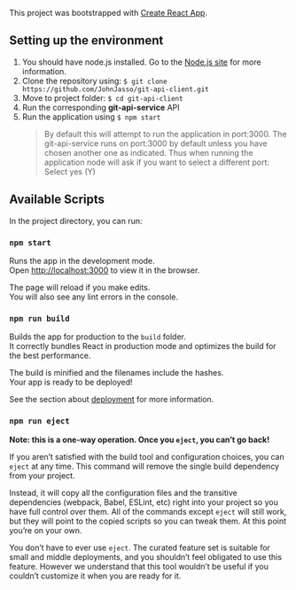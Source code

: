 This project was bootstrapped with [Create React App](https://github.com/facebook/create-react-app).

## Setting up the environment

1.  You should have node.js installed. Go to the [Node.js site](https://nodejs.org/) for more information.
2.  Clone the repository using: `$ git clone https://github.com/JohnJasso/git-api-client.git`
3.  Move to project folder: `$ cd git-api-client`
4.  Run the corresponding **git-api-service** API
5.  Run the application using `$ npm start`
    > By default this will attempt to run the application in port:3000.
    > The git-api-service runs on port:3000 by default unless you have chosen another one as indicated.
    > Thus when running the application node will ask if you want to select a different port: Select yes (Y)

## Available Scripts

In the project directory, you can run:

### `npm start`

Runs the app in the development mode.<br />
Open [http://localhost:3000](http://localhost:3000) to view it in the browser.

The page will reload if you make edits.<br />
You will also see any lint errors in the console.

### `npm run build`

Builds the app for production to the `build` folder.<br />
It correctly bundles React in production mode and optimizes the build for the best performance.

The build is minified and the filenames include the hashes.<br />
Your app is ready to be deployed!

See the section about [deployment](https://facebook.github.io/create-react-app/docs/deployment) for more information.

### `npm run eject`

**Note: this is a one-way operation. Once you `eject`, you can’t go back!**

If you aren’t satisfied with the build tool and configuration choices, you can `eject` at any time. This command will remove the single build dependency from your project.

Instead, it will copy all the configuration files and the transitive dependencies (webpack, Babel, ESLint, etc) right into your project so you have full control over them. All of the commands except `eject` will still work, but they will point to the copied scripts so you can tweak them. At this point you’re on your own.

You don’t have to ever use `eject`. The curated feature set is suitable for small and middle deployments, and you shouldn’t feel obligated to use this feature. However we understand that this tool wouldn’t be useful if you couldn’t customize it when you are ready for it.
